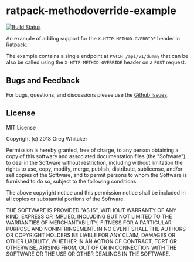 # ratpack-methodoverride-example
[![Build Status](https://travis-ci.org/gregwhitaker/ratpack-methodoverride-example.svg?branch=master)](https://travis-ci.org/gregwhitaker/ratpack-methodoverride-example)

An example of adding support for the `X-HTTP-METHOD-OVERRIDE` header in [Ratpack](https://ratpack.io).

The example contains a single endpoint at `PATCH /api/v1/dummy` that can be also be called using the `X-HTTP-METHOD-OVERRIDE` header on a `POST` request.

## Bugs and Feedback
For bugs, questions, and discussions please use the [Github Issues](https://github.com/gregwhitaker/ratpack-methodoverride-example/issues).

## License
MIT License

Copyright (c) 2018 Greg Whitaker

Permission is hereby granted, free of charge, to any person obtaining a copy
of this software and associated documentation files (the "Software"), to deal
in the Software without restriction, including without limitation the rights
to use, copy, modify, merge, publish, distribute, sublicense, and/or sell
copies of the Software, and to permit persons to whom the Software is
furnished to do so, subject to the following conditions:

The above copyright notice and this permission notice shall be included in all
copies or substantial portions of the Software.

THE SOFTWARE IS PROVIDED "AS IS", WITHOUT WARRANTY OF ANY KIND, EXPRESS OR
IMPLIED, INCLUDING BUT NOT LIMITED TO THE WARRANTIES OF MERCHANTABILITY,
FITNESS FOR A PARTICULAR PURPOSE AND NONINFRINGEMENT. IN NO EVENT SHALL THE
AUTHORS OR COPYRIGHT HOLDERS BE LIABLE FOR ANY CLAIM, DAMAGES OR OTHER
LIABILITY, WHETHER IN AN ACTION OF CONTRACT, TORT OR OTHERWISE, ARISING FROM,
OUT OF OR IN CONNECTION WITH THE SOFTWARE OR THE USE OR OTHER DEALINGS IN THE
SOFTWARE.
